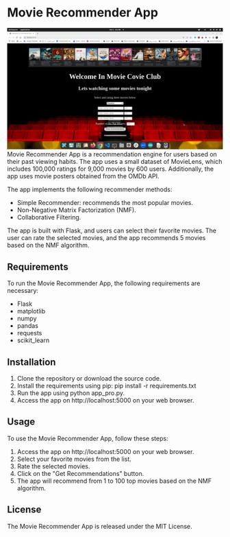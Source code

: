 #  Movie Recommender App
![Dimo movie Recommender](dimo_movie_Recommender.gif)
Movie Recommender App is a recommendation engine for users based on their past viewing habits. The app uses a small dataset of MovieLens, which includes 100,000 ratings for 9,000 movies by 600 users. Additionally, the app uses movie posters obtained from the OMDb API.

The app implements the following recommender methods:

* Simple Recommender: recommends the most popular movies.
* Non-Negative Matrix Factorization (NMF).
* Collaborative Filtering.

The app is built with Flask, and users can select their favorite movies. The user can rate the selected movies, and the app recommends 5 movies based on the NMF algorithm.

## Requirements
To run the Movie Recommender App, the following requirements are necessary:

* Flask
* matplotlib
* numpy
* pandas
* requests
* scikit_learn

## Installation
1. Clone the repository or download the source code.
2. Install the requirements using pip: pip install -r requirements.txt
3. Run the app using python app_pro.py.
4. Access the app on http://localhost:5000 on your web browser.

## Usage
To use the Movie Recommender App, follow these steps:

1. Access the app on http://localhost:5000 on your web browser.
2. Select your favorite movies from the list.
3. Rate the selected movies.
4. Click on the "Get Recommendations" button.
5. The app will recommend from 1 to 100 top movies based on the NMF algorithm.

## License
The Movie Recommender App is released under the MIT License. 
